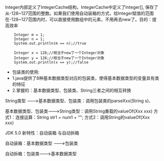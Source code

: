 Integer内部定义了IntegerCache结构，IntegerCache中定义了Integer[],
保存了从-128~127范围的整数。如果我们使用自动装箱的方式，给Integer赋值的范围在-128~127范围内时，可以直接使用数组中的元素，不用再去new了。目的：提高效率
		

		Integer m = 1;
		Integer n = 1;
		System.out.println(m == n);//true
	
		Integer x = 128;//相当于new了一个Integer对象
		Integer y = 128;//相当于new了一个Integer对象
		System.out.println(x == y);//false




 * 包装类的使用:
 * 1.java提供了8种基本数据类型对应的包装类，使得基本数据类型的变量具有类的特征
 * 2.掌握的：基本数据类型、包装类、String三者之间的相互转换

String类型 --->基本数据类型、包装类：调用包装类的parseXxx(String s)、

基本数据类型、包装类--->String类型：调用String重载的valueOf(Xxx xxx)
方式1：连接运算：String str1 = num1 + "";
方式2：调用String的valueOf(Xxx xxx)



JDK 5.0 新特性：自动装箱 与自动拆箱

自动装箱：基本数据类型 --->包装类

自动拆箱：包装类--->基本数据类型